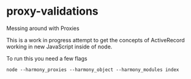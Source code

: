 # proxy-validations
Messing around with Proxies

This is a work in progress attempt to get the concepts of ActiveRecord working in new JavaScript inside of node.

To run this you need a few flags

    node --harmony_proxies --harmony_object --harmony_modules index
